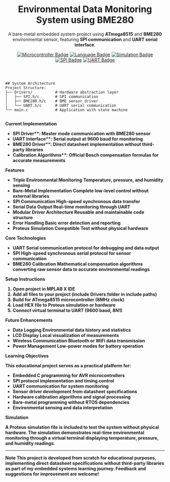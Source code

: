 <h1 align="center">Environmental Data Monitoring System using BME280</h1>

<p align="center">
A bare-metal embedded system project using <b>ATmega8515</b> and <b>BME280</b> environmental sensor, featuring <b>SPI communication</b> and <b>UART serial interface</b>.
</p>

<p align="center">
  <a href="#"><img alt="Microcontroller Badge" src="https://img.shields.io/badge/Microcontroller-ATmega8515-blue?style=flat-square&logo=microchip"></a>
  <a href="#"><img alt="Language Badge" src="https://img.shields.io/badge/Language-C%20Embedded-green?style=flat-square&logo=c"></a>
  <a href="#"><img alt="Simulation Badge" src="https://img.shields.io/badge/Simulation-Proteus-orange?style=flat-square&logo=proteus"></a>
  <a href="#"><img alt="SPI Badge" src="https://img.shields.io/badge/Protocol-SPI-yellow?style=flat-square&logo=spi"></a>
  <a href="#"><img alt="UART Badge" src="https://img.shields.io/badge/Interface-UART-lightgrey?style=flat-square&logo=serialstudios"></a>
</p>

<br>


<pre><code>
## System Architecture
Project Structure:
├── Drivers/          # Hardware abstraction layer
│   ├── SPI.h/c       # SPI communication
│   ├── BME280.h/c    # BME sensor driver
│   └── UART.h/c      # UART serial communication
└── main.c            # Application with state machine

</code></pre>

<b> Current Implementation</b>

- <b>SPI Driver**: Master mode communication with BME280 sensor
- <b>UART Interface**: Serial output at 9600 baud for monitoring
- <b>BME280 Driver**: Direct datasheet implementation without third-party libraries
- <b>Calibration Algorithms**: Official Bosch compensation formulas for accurate measurements

<b> Features</b>

- <b>Triple Environmental Monitoring</b> Temperature, pressure, and humidity sensing
- <b>Bare-Metal Implementation</b> Complete low-level control without external libraries
- <b>SPI Communication</b> High-speed synchronous data transfer
- <b>Serial Data Output</b> Real-time monitoring through UART
- <b>Modular Driver Architecture</b> Reusable and maintainable code structure
- <b>Error Handling</b> Basic error detection and reporting
- <b>Proteus Simulation Compatible</b> Test without physical hardware

<b> Core Technologies</b>

- <b>UART</b> Serial communication protocol for debugging and data output
- <b>SPI</b> High-speed synchronous serial protocol for sensor communication
- <b>BME280 Calibration</b> Mathematical compensation algorithms converting raw sensor data to accurate environmental readings

<b> Setup Instructions</b>

1. Open project in MPLAB X IDE
2. Add all files to your project (include Drivers folder in include paths)
3. Build for ATmega8515 microcontroller (8MHz clock)
4. Load HEX file to Proteus simulation or hardware
5. Connect virtual terminal to UART (9600 baud, 8N1)

<b> Future Enhancements</b>

- <b>Data Logging</b> Environmental data history and statistics
- <b>LCD Display</b> Local visualization of measurements
- <b>Wireless Communication</b> Bluetooth or WiFi data transmission
- <b>Power Management</b> Low-power modes for battery operation

<b> Learning Objectives</b>

This educational project serves as a practical platform for:

- <b>Embedded C programming</b> for AVR microcontrollers
- <b>SPI protocol implementation</b> and timing control
- <b>UART communication</b> for system monitoring
- <b>Sensor driver development</b> from datasheet specifications
- <b>Hardware calibration algorithms</b> and signal processing
- <b>Bare-metal programming</b> without RTOS dependencies
- <b>Environmental sensing</b> and data interpretation

<b> Simulation</b>

A Proteus simulation file is included to test the system without physical hardware. The simulation demonstrates real-time environmental monitoring through a virtual terminal displaying temperature, pressure, and humidity readings.

---

<b>Note</b> This project is developed from scratch for educational purposes, implementing direct datasheet specifications without third-party libraries as part of my embedded systems learning journey. Feedback and suggestions for improvement are welcome!